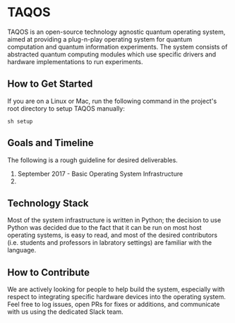 # TAQOS

TAQOS is an open-source technology agnostic quantum operating system, aimed at
providing a plug-n-play operating system for quantum computation and quantum
information experiments. The system consists of abstracted quantum computing
modules which use specific drivers and hardware implementations to run
experiments.

## How to Get Started

If you are on a Linux or Mac, run the following command in the project's root 
directory to setup TAQOS manually:

```
sh setup
```

## Goals and Timeline

The following is a rough guideline for desired deliverables.

1. September 2017 - Basic Operating System Infrastructure
2. 

## Technology Stack

Most of the system infrastructure is written in Python; the decision to use
Python was decided due to the fact that it can be run on most host operating
systems, is easy to read, and most of the desired contributors (i.e. students
and professors in labratory settings) are familiar with the language.

## How to Contribute

We are actively looking for people to help build the system, especially with
respect to integrating specific hardware devices into the operating system.
Feel free to log issues, open PRs for fixes or additions, and communicate
with us using the dedicated Slack team.
